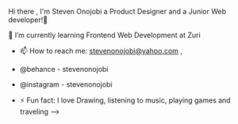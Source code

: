 Hi there , I'm Steven Onojobi a Product Designer and a Junior Web developer!👋


🌱 I’m currently learning Frontend Web Development at Zuri 

- 📫 How to reach me: stevenonojobi@yahoo.com ,
-   @behance  - stevenonojobi
-   @instagram - stevenonojobi

- ⚡ Fun fact: I love Drawing, listening to music, playing games and traveling
-->
